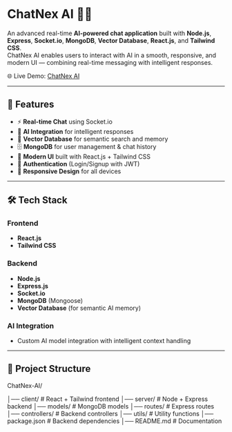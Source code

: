 # ChatNex AI 💬🤖  

An advanced real-time **AI-powered chat application** built with **Node.js**, **Express**, **Socket.io**, **MongoDB**, **Vector Database**, **React.js**, and **Tailwind CSS**.  
ChatNex AI enables users to interact with AI in a smooth, responsive, and modern UI — combining real-time messaging with intelligent responses.  

🌐 Live Demo: [ChatNex AI](https://chatnex-ai.onrender.com/)  

---

## 🚀 Features  

- ⚡ **Real-time Chat** using Socket.io  
- 🤖 **AI Integration** for intelligent responses  
- 📂 **Vector Database** for semantic search and memory  
- 🗄️ **MongoDB** for user management & chat history  
- 🎨 **Modern UI** built with React.js + Tailwind CSS  
- 🔑 **Authentication** (Login/Signup with JWT)  
- 📱 **Responsive Design** for all devices  

---

## 🛠️ Tech Stack  

### Frontend  
- **React.js**  
- **Tailwind CSS**  

### Backend  
- **Node.js**  
- **Express.js**  
- **Socket.io**  
- **MongoDB** (Mongoose)  
- **Vector Database** (for semantic AI memory)  

### AI Integration  
- Custom AI model integration with intelligent context handling  

---

## 📂 Project Structure  

ChatNex-AI/

│── client/ # React + Tailwind frontend
│── server/ # Node + Express backend
│── models/ # MongoDB models
│── routes/ # Express routes
│── controllers/ # Backend controllers
│── utils/ # Utility functions
│── package.json # Backend dependencies
│── README.md # Documentation

